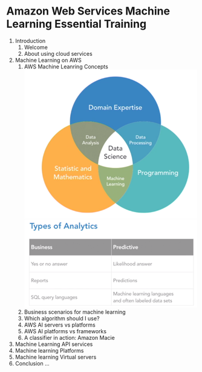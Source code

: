 # Amazon Web Services Machine Learning Essential Training
1. Introduction
	1. Welcome
	1. About using cloud services
1. Machine Learning on AWS
	1. AWS Machine Leanring Concepts
		![ML](images/ML.PNG)
		![Types](images/types.PNG)
	1. Business scenarios for machine learning
	1. Which algorithm should I use?
	1. AWS AI servers vs platforms
	1. AWS AI platforms vs frameworks
	1. A classifier in action: Amazon Macie
1. Machine Learning API services
1. Machine learning Platforms
1. Machine learning Virtual servers
1. Conclusion ...